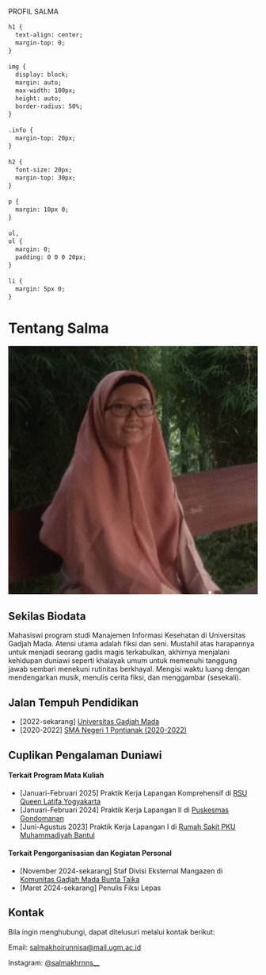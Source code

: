 PROFIL SALMA

    h1 {
      text-align: center;
      margin-top: 0;
    }

    img {
      display: block;
      margin: auto;
      max-width: 100px;
      height: auto;
      border-radius: 50%;
    }

    .info {
      margin-top: 20px;
    }

    h2 {
      font-size: 20px;
      margin-top: 30px;
    }

    p {
      margin: 10px 0;
    }

    ul,
    ol {
      margin: 0;
      padding: 0 0 0 20px;
    }

    li {
      margin: 5px 0;
    }
  </style>
  <body>
    <div class="container">
      <h1>Tentang Salma</h1>
      <img src="foto.jpg" alt="Foto Diri" />
      <div class="info">
        <h2>Sekilas Biodata</h2>
        <p>Mahasiswi program studi Manajemen Informasi Kesehatan di Universitas Gadjah Mada. 
            Atensi utama adalah fiksi dan seni. 
            Mustahil atas harapannya untuk menjadi seorang gadis magis terkabulkan, akhirnya menjalani kehidupan duniawi seperti khalayak umum untuk memenuhi tanggung jawab sembari menekuni rutinitas berkhayal. 
            Mengisi waktu luang dengan mendengarkan musik, menulis cerita fiksi, dan menggambar (sesekali).
        </p>
        <h2>Jalan Tempuh Pendidikan</h2>
        <ul>
          <li>[2022-sekarang]
            <a href="https://ugm.ac.id/id"> Universitas Gadjah Mada</a>
          </li>
          <li> [2020-2022]
            <a href= "https://sman1ptk.sch.id/"> SMA Negeri 1 Pontianak (2020-2022)</a>
          </li>
        </ul>
        <h2>Cuplikan Pengalaman Duniawi</h2>
        <h4>Terkait Program Mata Kuliah</h4>
        <ul>
          <li>[Januari-Februari 2025] Praktik Kerja Lapangan Komprehensif di 
            <a href="https://rsu.queenlatifa.co.id/yogyakarta/">RSU Queen Latifa Yogyakarta</a>
          </li>
          <li>[Januari-Februari 2024] Praktik Kerja Lapangan II di 
            <a href="https://www.instagram.com/puskesmas.gondomanan/">Puskesmas Gondomanan</a> 
          </li>
          <li>[Juni-Agustus 2023] Praktik Kerja Lapangan I di 
            <a href="https://pkubantul.com/">Rumah Sakit PKU Muhammadiyah Bantul</a>
          </li>
        </ul>
        <h4>Terkait Pengorganisasian dan Kegiatan Personal</h4>
        <ul>
          <li>[November 2024-sekarang] Staf Divisi Eksternal Mangazen di 
            <a href="https://www.instagram.com/gamabuntaugm/">Komunitas Gadjah Mada Bunta Taika</a>
          </li>
          <li>[Maret 2024-sekarang] Penulis Fiksi Lepas</li>
        </ul>
        <h2>Kontak</h2>
        <p>Bila ingin menghubungi, dapat ditelusuri melalui kontak berikut:</p>
        <p> Email: 
            <a href="mailto:salmakhoirunnisa@mail.ugm.ac.id">salmakhoirunnisa@mail.ugm.ac.id</a>
        </p>
        <p> Instagram: 
            <a href="instagram.com/salmakhrnns__">@salmakhrnns__</a>
        </p>
      </div>
    </div>
  </body>
</html>
